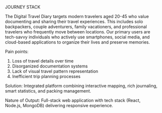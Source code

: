 JOURNEY STACK

The Digital Travel Diary targets modern travelers  aged 20-45 who value documenting and sharing their travel experiences. This includes solo backpackers, couple adventurers, family vacationers, and professional travelers who frequently move between locations. Our primary users are tech-savvy individuals who actively use smartphones, social media, and cloud-based applications to organize their lives and preserve memories.

Pain points:
1. Loss of travel details over time
2. Disorganized documentation systems
3. Lack of visual travel pattern representation
4. Inefficient trip planning processes

Solution: Integrated platform combining interactive mapping, rich journaling, smart statistics, and packing management.

Nature of Output: Full-stack web application with tech stack (React, Node.js, MongoDB) delivering responsive experience.

